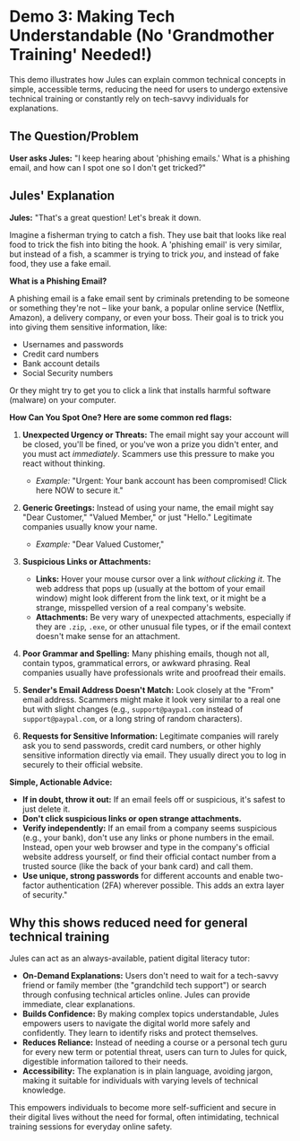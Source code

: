 # Demo 3: Making Tech Understandable (No 'Grandmother Training' Needed!)

This demo illustrates how Jules can explain common technical concepts in simple, accessible terms, reducing the need for users to undergo extensive technical training or constantly rely on tech-savvy individuals for explanations.

## The Question/Problem

**User asks Jules:** "I keep hearing about 'phishing emails.' What is a phishing email, and how can I spot one so I don't get tricked?"

## Jules' Explanation

**Jules:** "That's a great question! Let's break it down.

Imagine a fisherman trying to catch a fish. They use bait that looks like real food to trick the fish into biting the hook. A 'phishing email' is very similar, but instead of a fish, a scammer is trying to trick *you*, and instead of fake food, they use a fake email.

**What is a Phishing Email?**

A phishing email is a fake email sent by criminals pretending to be someone or something they're not – like your bank, a popular online service (Netflix, Amazon), a delivery company, or even your boss. Their goal is to trick you into giving them sensitive information, like:

*   Usernames and passwords
*   Credit card numbers
*   Bank account details
*   Social Security numbers

Or they might try to get you to click a link that installs harmful software (malware) on your computer.

**How Can You Spot One? Here are some common red flags:**

1.  **Unexpected Urgency or Threats:** The email might say your account will be closed, you'll be fined, or you've won a prize you didn't enter, and you must act *immediately*. Scammers use this pressure to make you react without thinking.
    *   *Example:* "Urgent: Your bank account has been compromised! Click here NOW to secure it."

2.  **Generic Greetings:** Instead of using your name, the email might say "Dear Customer," "Valued Member," or just "Hello." Legitimate companies usually know your name.
    *   *Example:* "Dear Valued Customer,"

3.  **Suspicious Links or Attachments:**
    *   **Links:** Hover your mouse cursor over a link *without clicking it*. The web address that pops up (usually at the bottom of your email window) might look different from the link text, or it might be a strange, misspelled version of a real company's website.
    *   **Attachments:** Be very wary of unexpected attachments, especially if they are `.zip`, `.exe`, or other unusual file types, or if the email context doesn't make sense for an attachment.

4.  **Poor Grammar and Spelling:** Many phishing emails, though not all, contain typos, grammatical errors, or awkward phrasing. Real companies usually have professionals write and proofread their emails.

5.  **Sender's Email Address Doesn't Match:** Look closely at the "From" email address. Scammers might make it look very similar to a real one but with slight changes (e.g., `support@paypa1.com` instead of `support@paypal.com`, or a long string of random characters).

6.  **Requests for Sensitive Information:** Legitimate companies will rarely ask you to send passwords, credit card numbers, or other highly sensitive information directly via email. They usually direct you to log in securely to their official website.

**Simple, Actionable Advice:**

*   **If in doubt, throw it out:** If an email feels off or suspicious, it's safest to just delete it.
*   **Don't click suspicious links or open strange attachments.**
*   **Verify independently:** If an email from a company seems suspicious (e.g., your bank), don't use any links or phone numbers in the email. Instead, open your web browser and type in the company's official website address yourself, or find their official contact number from a trusted source (like the back of your bank card) and call them.
*   **Use unique, strong passwords** for different accounts and enable two-factor authentication (2FA) wherever possible. This adds an extra layer of security."

## Why this shows reduced need for general technical training

Jules can act as an always-available, patient digital literacy tutor:

*   **On-Demand Explanations:** Users don't need to wait for a tech-savvy friend or family member (the "grandchild tech support") or search through confusing technical articles online. Jules can provide immediate, clear explanations.
*   **Builds Confidence:** By making complex topics understandable, Jules empowers users to navigate the digital world more safely and confidently. They learn to identify risks and protect themselves.
*   **Reduces Reliance:** Instead of needing a course or a personal tech guru for every new term or potential threat, users can turn to Jules for quick, digestible information tailored to their needs.
*   **Accessibility:** The explanation is in plain language, avoiding jargon, making it suitable for individuals with varying levels of technical knowledge.

This empowers individuals to become more self-sufficient and secure in their digital lives without the need for formal, often intimidating, technical training sessions for everyday online safety.
